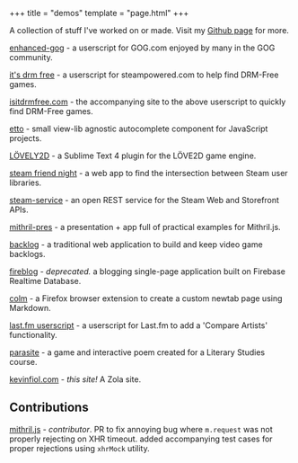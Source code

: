 +++
title = "demos"
template = "page.html"
+++

A collection of stuff I've worked on or made. Visit my [Github page](https://github.com/kevinfiol) for more.

[enhanced-gog](https://github.com/kevinfiol/enhanced-gog) - a userscript for GOG.com enjoyed by many in the GOG community.

[it's drm free](https://github.com/kevinfiol/its-drm-free) - a userscript for steampowered.com to help find DRM-Free games.

[isitdrmfree.com](https://isitdrmfree.com) - the accompanying site to the above userscript to quickly find DRM-Free games.

[etto](https://github.com/kevinfiol/etto) - small view-lib agnostic autocomplete component for JavaScript projects.

[LÖVELY2D](https://github.com/kevinfiol/LOVELY2D) - a Sublime Text 4 plugin for the LÖVE2D game engine.

[steam friend night](https://sfn.vercel.app) - a web app to find the intersection between Steam user libraries.

[steam-service](https://github.com/kevinfiol/steam-service) - an open REST service for the Steam Web and Storefront APIs.

[mithril-pres](https://mithril.netlify.app/) - a presentation + app full of practical examples for Mithril.js.

[backlog](https://backlog.sheev.net/) - a traditional web application to build and keep video game backlogs.

[fireblog](https://fireblog.vercel.app) - *deprecated.* a blogging single-page application built on Firebase Realtime Database.

[colm](https://addons.mozilla.org/en-US/firefox/addon/colm/) - a Firefox browser extension to create a custom newtab page using Markdown.

[last.fm userscript](https://gitlab.com/kevinfiol/lastfm-artists-userscript) - a userscript for Last.fm to add a 'Compare Artists' functionality.

[parasite](https://keb.itch.io/parasite) - a game and interactive poem created for a Literary Studies course.

[kevinfiol.com](https://github.com/kevinfiol/kevinfiol.com) - *this site!* A Zola site.

## Contributions

[mithril.js](https://github.com/MithrilJS/mithril.js) - *contributor*. PR to fix annoying bug where `m.request` was not properly rejecting on XHR timeout. added accompanying test cases for proper rejections using `xhrMock` utility.
